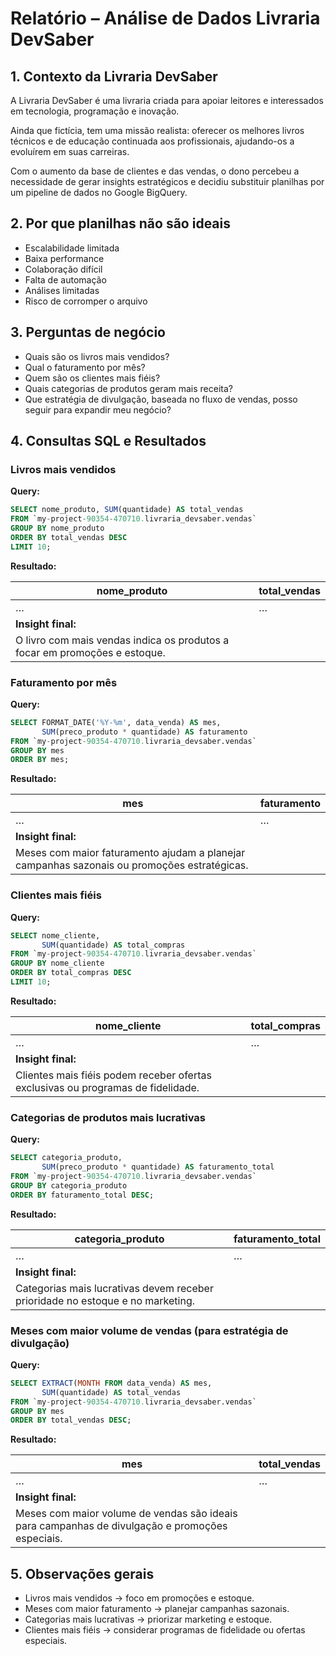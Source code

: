 # Relatório – Análise de Dados Livraria DevSaber

## 1. Contexto da Livraria DevSaber

A Livraria DevSaber é uma livraria criada para apoiar leitores e interessados em tecnologia, programação e inovação.

Ainda que fictícia, tem uma missão realista: oferecer os melhores livros técnicos e de educação continuada aos profissionais, ajudando-os a evoluírem em suas carreiras.

Com o aumento da base de clientes e das vendas, o dono percebeu a necessidade de gerar insights estratégicos e decidiu substituir planilhas por um pipeline de dados no Google BigQuery.

## 2. Por que planilhas não são ideais

- Escalabilidade limitada
- Baixa performance
- Colaboração difícil
- Falta de automação
- Análises limitadas
- Risco de corromper o arquivo

## 3. Perguntas de negócio

- Quais são os livros mais vendidos?
- Qual o faturamento por mês?
- Quem são os clientes mais fiéis?
- Quais categorias de produtos geram mais receita?
- Que estratégia de divulgação, baseada no fluxo de vendas, posso seguir para expandir meu negócio?

## 4. Consultas SQL e Resultados

### Livros mais vendidos

**Query:**

```sql
SELECT nome_produto, SUM(quantidade) AS total_vendas
FROM `my-project-90354-470710.livraria_devsaber.vendas`
GROUP BY nome_produto
ORDER BY total_vendas DESC
LIMIT 10;

```

**Resultado:**

| nome_produto | total_vendas |
| --- | --- |
| … | … |
| **Insight final:** |  |
| O livro com mais vendas indica os produtos a focar em promoções e estoque. |  |

### Faturamento por mês

**Query:**

```sql
SELECT FORMAT_DATE('%Y-%m', data_venda) AS mes,
       SUM(preco_produto * quantidade) AS faturamento
FROM `my-project-90354-470710.livraria_devsaber.vendas`
GROUP BY mes
ORDER BY mes;

```

**Resultado:**

| mes | faturamento |
| --- | --- |
| … | … |
| **Insight final:** |  |
| Meses com maior faturamento ajudam a planejar campanhas sazonais ou promoções estratégicas. |  |

### Clientes mais fiéis

**Query:**

```sql
SELECT nome_cliente,
       SUM(quantidade) AS total_compras
FROM `my-project-90354-470710.livraria_devsaber.vendas`
GROUP BY nome_cliente
ORDER BY total_compras DESC
LIMIT 10;

```

**Resultado:**

| nome_cliente | total_compras |
| --- | --- |
| … | … |
| **Insight final:** |  |
| Clientes mais fiéis podem receber ofertas exclusivas ou programas de fidelidade. |  |

### Categorias de produtos mais lucrativas

**Query:**

```sql
SELECT categoria_produto,
       SUM(preco_produto * quantidade) AS faturamento_total
FROM `my-project-90354-470710.livraria_devsaber.vendas`
GROUP BY categoria_produto
ORDER BY faturamento_total DESC;

```

**Resultado:**

| categoria_produto | faturamento_total |
| --- | --- |
| … | … |
| **Insight final:** |  |
| Categorias mais lucrativas devem receber prioridade no estoque e no marketing. |  |

### Meses com maior volume de vendas (para estratégia de divulgação)

**Query:**

```sql
SELECT EXTRACT(MONTH FROM data_venda) AS mes,
       SUM(quantidade) AS total_vendas
FROM `my-project-90354-470710.livraria_devsaber.vendas`
GROUP BY mes
ORDER BY total_vendas DESC;

```

**Resultado:**

| mes | total_vendas |
| --- | --- |
| … | … |
| **Insight final:** |  |
| Meses com maior volume de vendas são ideais para campanhas de divulgação e promoções especiais. |  |

## 5. Observações gerais

- Livros mais vendidos → foco em promoções e estoque.
- Meses com maior faturamento → planejar campanhas sazonais.
- Categorias mais lucrativas → priorizar marketing e estoque.
- Clientes mais fiéis → considerar programas de fidelidade ou ofertas especiais.

